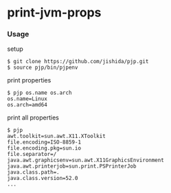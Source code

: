 # print-jvm-props

### Usage

setup
```
$ git clone https://github.com/jishida/pjp.git
$ source pjp/bin/pjpenv
```

print properties
```
$ pjp os.name os.arch
os.name=Linux
os.arch=amd64
```

print all properties
```
$ pjp
awt.toolkit=sun.awt.X11.XToolkit
file.encoding=ISO-8859-1
file.encoding.pkg=sun.io
file.separator=/
java.awt.graphicsenv=sun.awt.X11GraphicsEnvironment
java.awt.printerjob=sun.print.PSPrinterJob
java.class.path=.
java.class.version=52.0
...
```
